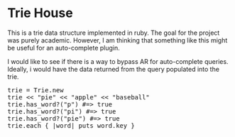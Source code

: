 # Trie House

This is a trie data structure implemented in ruby. The goal for the project was purely academic. However, I am thinking that something like this might be useful for an auto-complete plugin.

I would like to see if there is a way to bypass AR for auto-complete queries. Ideally, i would have the data returned from the query populated into the trie.

<pre>
trie = Trie.new
trie << "pie" << "apple" << "baseball"
trie.has_word?("p") #=> true
trie.has_word?("pi") #=> true
trie.has_word?("pie") #=> true
trie.each { |word| puts word.key }
</pre>
